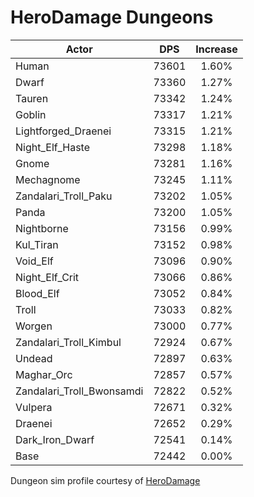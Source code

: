 # HeroDamage Dungeons
| Actor | DPS | Increase |
|---|:---:|:---:|
|Human|73601|1.60%|
|Dwarf|73360|1.27%|
|Tauren|73342|1.24%|
|Goblin|73317|1.21%|
|Lightforged_Draenei|73315|1.21%|
|Night_Elf_Haste|73298|1.18%|
|Gnome|73281|1.16%|
|Mechagnome|73245|1.11%|
|Zandalari_Troll_Paku|73202|1.05%|
|Panda|73200|1.05%|
|Nightborne|73156|0.99%|
|Kul_Tiran|73152|0.98%|
|Void_Elf|73096|0.90%|
|Night_Elf_Crit|73066|0.86%|
|Blood_Elf|73052|0.84%|
|Troll|73033|0.82%|
|Worgen|73000|0.77%|
|Zandalari_Troll_Kimbul|72924|0.67%|
|Undead|72897|0.63%|
|Maghar_Orc|72857|0.57%|
|Zandalari_Troll_Bwonsamdi|72822|0.52%|
|Vulpera|72671|0.32%|
|Draenei|72652|0.29%|
|Dark_Iron_Dwarf|72541|0.14%|
|Base|72442|0.00%|

 Dungeon sim profile courtesy of [HeroDamage](https://www.herodamage.com/)